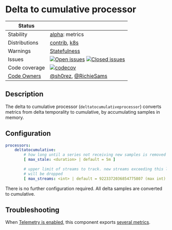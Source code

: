 # Delta to cumulative processor

<!-- status autogenerated section -->
| Status        |           |
| ------------- |-----------|
| Stability     | [alpha]: metrics   |
| Distributions | [contrib], [k8s] |
| Warnings      | [Statefulness](#warnings) |
| Issues        | [![Open issues](https://img.shields.io/github/issues-search/open-telemetry/opentelemetry-collector-contrib?query=is%3Aissue%20is%3Aopen%20label%3Aprocessor%2Fdeltatocumulative%20&label=open&color=orange&logo=opentelemetry)](https://github.com/open-telemetry/opentelemetry-collector-contrib/issues?q=is%3Aopen+is%3Aissue+label%3Aprocessor%2Fdeltatocumulative) [![Closed issues](https://img.shields.io/github/issues-search/open-telemetry/opentelemetry-collector-contrib?query=is%3Aissue%20is%3Aclosed%20label%3Aprocessor%2Fdeltatocumulative%20&label=closed&color=blue&logo=opentelemetry)](https://github.com/open-telemetry/opentelemetry-collector-contrib/issues?q=is%3Aclosed+is%3Aissue+label%3Aprocessor%2Fdeltatocumulative) |
| Code coverage | [![codecov](https://codecov.io/github/open-telemetry/opentelemetry-collector-contrib/graph/main/badge.svg?component=processor_deltatocumulative)](https://app.codecov.io/gh/open-telemetry/opentelemetry-collector-contrib/tree/main/?components%5B0%5D=processor_deltatocumulative&displayType=list) |
| [Code Owners](https://github.com/open-telemetry/opentelemetry-collector-contrib/blob/main/CONTRIBUTING.md#becoming-a-code-owner)    | [@sh0rez](https://www.github.com/sh0rez), [@RichieSams](https://www.github.com/RichieSams) |

[alpha]: https://github.com/open-telemetry/opentelemetry-collector/blob/main/docs/component-stability.md#alpha
[contrib]: https://github.com/open-telemetry/opentelemetry-collector-releases/tree/main/distributions/otelcol-contrib
[k8s]: https://github.com/open-telemetry/opentelemetry-collector-releases/tree/main/distributions/otelcol-k8s
<!-- end autogenerated section -->


## Description

The delta to cumulative processor (`deltatocumulativeprocessor`) converts
metrics from delta temporality to cumulative, by accumulating samples in memory.

## Configuration

``` yaml
processors:
    deltatocumulative:
        # how long until a series not receiving new samples is removed
        [ max_stale: <duration> | default = 5m ]
 
        # upper limit of streams to track. new streams exceeding this limit
        # will be dropped
        [ max_streams: <int> | default = 9223372036854775807 (max int) ]

```

There is no further configuration required. All delta samples are converted to cumulative.

## Troubleshooting

When [Telemetry is
enabled](https://opentelemetry.io/docs/collector/configuration/#telemetry), this component exports [several metrics](./documentation.md). 
